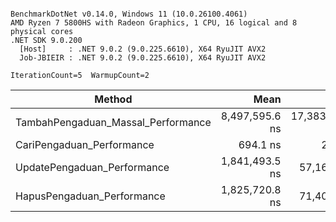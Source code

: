 ```

BenchmarkDotNet v0.14.0, Windows 11 (10.0.26100.4061)
AMD Ryzen 7 5800HS with Radeon Graphics, 1 CPU, 16 logical and 8 physical cores
.NET SDK 9.0.200
  [Host]     : .NET 9.0.2 (9.0.225.6610), X64 RyuJIT AVX2
  Job-JBIEIR : .NET 9.0.2 (9.0.225.6610), X64 RyuJIT AVX2

IterationCount=5  WarmupCount=2  

```
| Method                             | Mean           | Error            | StdDev          | Gen0   | Allocated |
|----------------------------------- |---------------:|-----------------:|----------------:|-------:|----------:|
| TambahPengaduan_Massal_Performance | 8,497,595.6 ns | 17,383,161.40 ns | 4,514,351.82 ns |      - |   7.81 KB |
| CariPengaduan_Performance          |       694.1 ns |         29.02 ns |         7.54 ns | 0.2098 |   1.72 KB |
| UpdatePengaduan_Performance        | 1,841,493.5 ns |     57,165.12 ns |     8,846.37 ns |      - |  10.31 KB |
| HapusPengaduan_Performance         | 1,825,720.8 ns |     71,409.95 ns |    18,544.94 ns |      - |   5.78 KB |
